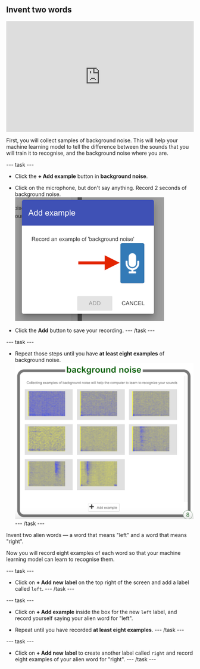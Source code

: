 ## Invent two words

<html>
<div style="position: relative; width: 100%; overflow: hidden; padding-top: 56.25%;">
<p><iframe style="position: absolute; top: 0; left: 0; right: 0; width: 100%; height: 100%; border: none;" src="https://www.youtube.com/embed/18MTRXr5cb8?rel=0&cc_load_policy=1" width="560" height="315" allowfullscreen allow="accelerometer; autoplay; clipboard-write; encrypted-media; gyroscope; picture-in-picture; web-share"></iframe></p>
</div>
</html>

First, you will collect samples of background noise. This will help your machine learning model to tell the difference between the sounds that you will train it to recognise, and the background noise where you are.

--- task ---
+ Click the **+ Add example** button in **background noise**.

+ Click on the microphone, but don't say anything. Record 2 seconds of background noise.
![Arrow pointing to microphone button](images/record-button.png)

+ Click the **Add** button to save your recording.
--- /task ---

--- task ---
+ Repeat those steps until you have **at least eight examples** of background noise.
![Bucket filled with 8 background examples](images/8-background.png)
--- /task ---

Invent two alien words — a word that means "left" and a word that means "right".

Now you will record eight examples of each word so that your machine learning model can learn to recognise them.

--- task ---
+ Click on **+ Add new label** on the top right of the screen and add a label called `left`.
--- /task ---

--- task ---
+ Click on **+ Add example** inside the box for the new `left` label, and record yourself saying your alien word for "left". 

+ Repeat until you have recorded **at least eight examples**.
--- /task ---

--- task ---
+ Click on **+ Add new label** to create another label called `right` and record eight examples of your alien word for "right". 
--- /task ---
